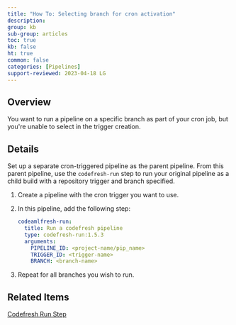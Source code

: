 ```yaml
---
title: "How To: Selecting branch for cron activation"
description: 
group: kb
sub-group: articles
toc: true
kb: false
ht: true
common: false
categories: [Pipelines]
support-reviewed: 2023-04-18 LG
---
```



## Overview

You want to run a pipeline on a specific branch as part of your cron job, but you're unable to select in the trigger creation.

## Details

Set up a separate cron-triggered pipeline as the parent pipeline. From this parent pipeline, use the `codefresh-run` step to run your original pipeline as a child build with a repository trigger and branch specified.

1. Create a pipeline with the cron trigger you want to use.
2. In this pipeline, add the following step:

    ```yaml
    codeamlfresh-run:
      title: Run a codefresh pipeline
      type: codefresh-run:1.5.3
      arguments:
        PIPELINE_ID: <project-name/pip_name>
        TRIGGER_ID: <trigger-name>
        BRANCH: <branch-name>
    ```

3. Repeat for all branches you wish to run.

## Related Items

[Codefresh Run Step](https://codefresh.io/steps/step/codefresh-run)
